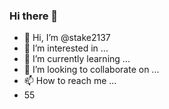 ### Hi there 👋
- 👋 Hi, I’m @stake2137
- 👀 I’m interested in ...
- 🌱 I’m currently learning ...
- 💞️ I’m looking to collaborate on ...
- 📫 How to reach me ...
- 55
<!--
**Themanhdh/themanhdh** is a ✨ _special_ ✨ repository because its `README.md` (this file) appears on your GitHub profile.


